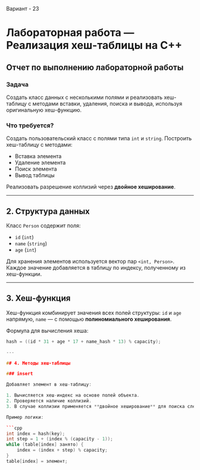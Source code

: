 Вариант - 23
# Лабораторная работа — Реализация хеш-таблицы на C++

## Отчет по выполнению лабораторной работы

### Задача

Создать класс данных с несколькими полями и реализовать хеш-таблицу с методами вставки, удаления, поиска и вывода, используя оригинальную хеш-функцию.

### Что требуется?

Создать пользовательский класс с полями типа `int` и `string`. Построить хеш-таблицу с методами:

- Вставка элемента
- Удаление элемента
- Поиск элемента
- Вывод таблицы

Реализовать разрешение коллизий через **двойное хеширование**.

---

## 2. Структура данных

Класс `Person` содержит поля:

- `id` (`int`)
- `name` (`string`)
- `age` (`int`)

Для хранения элементов используется вектор пар `<int, Person>`. Каждое значение добавляется в таблицу по индексу, полученному из хеш-функции.

---

## 3. Хеш-функция

Хеш-функция комбинирует значения всех полей структуры: `id` и `age` напрямую, `name` — с помощью **полиномиального хеширования**.

Формула для вычисления хеша:

```cpp
hash = ((id * 31 + age * 17 + name_hash * 13) % capacity);

---

## 4. Методы хеш-таблицы

### insert

Добавляет элемент в хеш-таблицу:

1. Вычисляется хеш-индекс на основе полей объекта.
2. Проверяется наличие коллизий.
3. В случае коллизии применяется **двойное хеширование** для поиска следующего свободного слота.

Пример логики:

```cpp
int index = hash(key);
int step = 1 + (index % (capacity - 1));
while (table[index] занято) {
    index = (index + step) % capacity;
}
table[index] = элемент;
